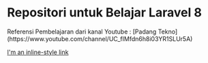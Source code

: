 <h1>Repositori untuk Belajar Laravel 8</h1>
Referensi Pembelajaran dari kanal Youtube : [Padang Tekno](https://www.youtube.com/channel/UC_fIMfdn6h8i03YR1SLUr5A)

[I'm an inline-style link](https://www.google.com)
